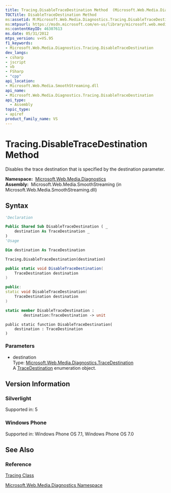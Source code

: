 ```yaml
---
title: Tracing.DisableTraceDestination Method  (Microsoft.Web.Media.Diagnostics)
TOCTitle: DisableTraceDestination Method
ms:assetid: M:Microsoft.Web.Media.Diagnostics.Tracing.DisableTraceDestination(Microsoft.Web.Media.Diagnostics.TraceDestination)
ms:mtpsurl: https://msdn.microsoft.com/en-us/library/microsoft.web.media.diagnostics.tracing.disabletracedestination(v=VS.95)
ms:contentKeyID: 46307613
ms.date: 05/31/2012
mtps_version: v=VS.95
f1_keywords:
- Microsoft.Web.Media.Diagnostics.Tracing.DisableTraceDestination
dev_langs:
- csharp
- jscript
- vb
- FSharp
- "cpp"
api_location:
- Microsoft.Web.Media.SmoothStreaming.dll
api_name:
- Microsoft.Web.Media.Diagnostics.Tracing.DisableTraceDestination
api_type:
  - Assembly
topic_type:
- apiref
product_family_name: VS
---
```


# Tracing.DisableTraceDestination Method

Disables the trace destination that is specified by the destination parameter.

**Namespace:**  [Microsoft.Web.Media.Diagnostics](microsoft-web-media-diagnostics-namespace_1.md)  
**Assembly:**  Microsoft.Web.Media.SmoothStreaming (in Microsoft.Web.Media.SmoothStreaming.dll)

## Syntax

```vb
'Declaration

Public Shared Sub DisableTraceDestination ( _
    destination As TraceDestination _
)
'Usage

Dim destination As TraceDestination

Tracing.DisableTraceDestination(destination)
```

```csharp
public static void DisableTraceDestination(
    TraceDestination destination
)
```

```cpp
public:
static void DisableTraceDestination(
    TraceDestination destination
)
```

``` fsharp
static member DisableTraceDestination : 
        destination:TraceDestination -> unit 
```

```jscript
public static function DisableTraceDestination(
    destination : TraceDestination
)
```

### Parameters

  - destination  
    Type: [Microsoft.Web.Media.Diagnostics.TraceDestination](tracedestination-enumeration-microsoft-web-media-diagnostics_1.md)  
    A [TraceDestination](tracedestination-enumeration-microsoft-web-media-diagnostics_1.md) enumeration object.

## Version Information

### Silverlight

Supported in: 5  

### Windows Phone

Supported in: Windows Phone OS 7.1, Windows Phone OS 7.0  

## See Also

### Reference

[Tracing Class](tracing-class-microsoft-web-media-diagnostics_1.md)

[Microsoft.Web.Media.Diagnostics Namespace](microsoft-web-media-diagnostics-namespace_1.md)

